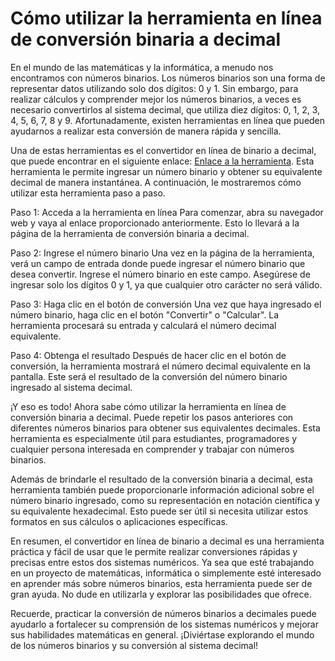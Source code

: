 Cómo utilizar la herramienta en línea de conversión binaria a decimal
=====================================================================

En el mundo de las matemáticas y la informática, a menudo nos encontramos con números binarios. Los números binarios son una forma de representar datos utilizando solo dos dígitos: 0 y 1. Sin embargo, para realizar cálculos y comprender mejor los números binarios, a veces es necesario convertirlos al sistema decimal, que utiliza diez dígitos: 0, 1, 2, 3, 4, 5, 6, 7, 8 y 9. Afortunadamente, existen herramientas en línea que pueden ayudarnos a realizar esta conversión de manera rápida y sencilla.

Una de estas herramientas es el convertidor en línea de binario a decimal, que puede encontrar en el siguiente enlace: [Enlace a la herramienta](https://www.onlinecalculatorsfree.com/es/convert/binary-to-decimal.html). Esta herramienta le permite ingresar un número binario y obtener su equivalente decimal de manera instantánea. A continuación, le mostraremos cómo utilizar esta herramienta paso a paso.

Paso 1: Acceda a la herramienta en línea Para comenzar, abra su navegador web y vaya al enlace proporcionado anteriormente. Esto lo llevará a la página de la herramienta de conversión binaria a decimal.

Paso 2: Ingrese el número binario Una vez en la página de la herramienta, verá un campo de entrada donde puede ingresar el número binario que desea convertir. Ingrese el número binario en este campo. Asegúrese de ingresar solo los dígitos 0 y 1, ya que cualquier otro carácter no será válido.

Paso 3: Haga clic en el botón de conversión Una vez que haya ingresado el número binario, haga clic en el botón "Convertir" o "Calcular". La herramienta procesará su entrada y calculará el número decimal equivalente.

Paso 4: Obtenga el resultado Después de hacer clic en el botón de conversión, la herramienta mostrará el número decimal equivalente en la pantalla. Este será el resultado de la conversión del número binario ingresado al sistema decimal.

¡Y eso es todo! Ahora sabe cómo utilizar la herramienta en línea de conversión binaria a decimal. Puede repetir los pasos anteriores con diferentes números binarios para obtener sus equivalentes decimales. Esta herramienta es especialmente útil para estudiantes, programadores y cualquier persona interesada en comprender y trabajar con números binarios.

Además de brindarle el resultado de la conversión binaria a decimal, esta herramienta también puede proporcionarle información adicional sobre el número binario ingresado, como su representación en notación científica y su equivalente hexadecimal. Esto puede ser útil si necesita utilizar estos formatos en sus cálculos o aplicaciones específicas.

En resumen, el convertidor en línea de binario a decimal es una herramienta práctica y fácil de usar que le permite realizar conversiones rápidas y precisas entre estos dos sistemas numéricos. Ya sea que esté trabajando en un proyecto de matemáticas, informática o simplemente esté interesado en aprender más sobre números binarios, esta herramienta puede ser de gran ayuda. No dude en utilizarla y explorar las posibilidades que ofrece.

Recuerde, practicar la conversión de números binarios a decimales puede ayudarlo a fortalecer su comprensión de los sistemas numéricos y mejorar sus habilidades matemáticas en general. ¡Diviértase explorando el mundo de los números binarios y su conversión al sistema decimal!